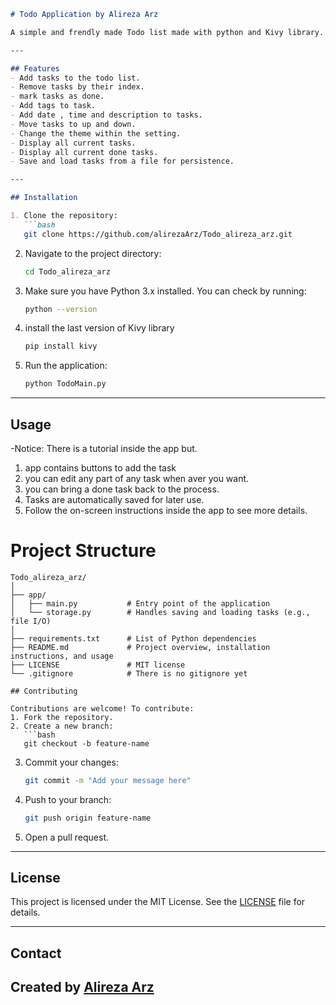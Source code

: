 ```markdown
# Todo Application by Alireza Arz

A simple and frendly made Todo list made with python and Kivy library.

---

## Features
- Add tasks to the todo list.
- Remove tasks by their index.
- mark tasks as done.
- Add tags to task.
- Add date , time and description to tasks.
- Move tasks to up and down.
- Change the theme within the setting.
- Display all current tasks.
- Display all current done tasks.
- Save and load tasks from a file for persistence.

---

## Installation

1. Clone the repository:
   ```bash
   git clone https://github.com/alirezaArz/Todo_alireza_arz.git
   ```
2. Navigate to the project directory:
   ```bash
   cd Todo_alireza_arz
   ```
3. Make sure you have Python 3.x installed. You can check by running:
   ```bash
   python --version
   ```
4. install the last version of Kivy library
   ```bash
   pip install kivy
   ```
5. Run the application:
   ```bash
   python TodoMain.py
   ```

---

## Usage
-Notice: There is a tutorial inside the app but.

1. app contains buttons to add the task
2. you can edit any part of any task when aver you want.
3. you can bring a done task back to the process.
4. Tasks are automatically saved for later use.
5. Follow the on-screen instructions inside the app to see more details.
# Project Structure

```plaintext
Todo_alireza_arz/
│
├── app/
│   ├── main.py           # Entry point of the application
│   └── storage.py        # Handles saving and loading tasks (e.g., file I/O)
│
├── requirements.txt      # List of Python dependencies
├── README.md             # Project overview, installation instructions, and usage
├── LICENSE               # MIT license
└── .gitignore            # There is no gitignore yet

## Contributing

Contributions are welcome! To contribute:
1. Fork the repository.
2. Create a new branch:
   ```bash
   git checkout -b feature-name
   ```
3. Commit your changes:
   ```bash
   git commit -m "Add your message here"
   ```
4. Push to your branch:
   ```bash
   git push origin feature-name
   ```
5. Open a pull request.

---

## License

This project is licensed under the MIT License. See the [LICENSE](LICENSE) file for details.

---

## Contact

Created by [Alireza Arz](https://github.com/alirezaArz)
---
